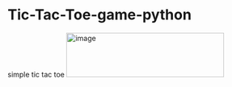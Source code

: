 # Tic-Tac-Toe-game-python
simple tic tac toe
<img width="312" height="88" alt="image" src="https://github.com/user-attachments/assets/6ae4b565-3786-4316-8383-d54f28de64ef" />
